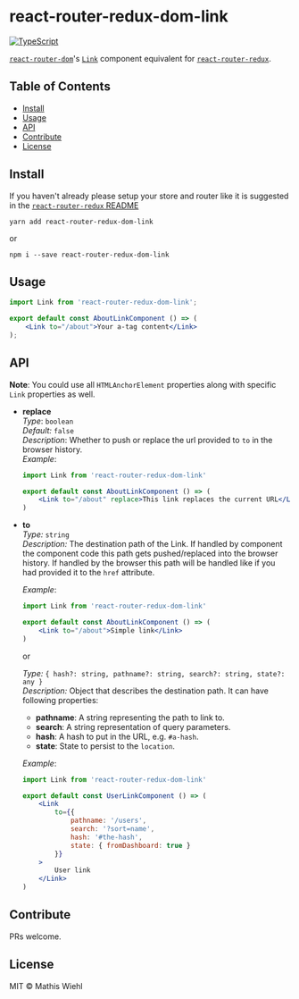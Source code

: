 # react-router-redux-dom-link
[![TypeScript][typescript-badge]][typescript]

[`react-router-dom`](https://github.com/ReactTraining/react-router/tree/master/packages/react-router-dom)&#39;s
[`Link`](https://github.com/ReactTraining/react-router/blob/master/packages/react-router-dom/modules/Link.js)
component equivalent for [`react-router-redux`](https://github.com/ReactTraining/react-router/tree/master/packages/react-router-redux). 

## Table of Contents

- [Install](#install)
- [Usage](#usage)
- [API](#api)
- [Contribute](#contribute)
- [License](#license)

## Install

If you haven't already please setup your store and router like it is suggested in the
[`react-router-redux` README](https://github.com/ReactTraining/react-router/blob/master/packages/react-router-redux/README.md)

```
yarn add react-router-redux-dom-link
```

or

```
npm i --save react-router-redux-dom-link
```

## Usage

```jsx
import Link from 'react-router-redux-dom-link';

export default const AboutLinkComponent () => (
    <Link to="/about">Your a-tag content</Link>
);
```

## API
**Note**: You could use all `HTMLAnchorElement` properties along with specific `Link` properties as well.

* **replace**  
    *Type*:         `boolean`  
    *Default:*      `false`  
    *Description*:  Whether to push or replace the url provided to `to` in the
                    browser history.  
    *Example*:
    ```jsx
    import Link from 'react-router-redux-dom-link'

    export default const AboutLinkComponent () => (
        <Link to="/about" replace>This link replaces the current URL</Link>
    )
    ```

* **to**  
    *Type:*         `string`  
    *Description:*  The destination path of the Link. If handled by component the
                    component code this path gets pushed/replaced into the browser
                    history. If handled by the browser this path will be handled
                    like if you had provided it to the `href` attribute.

    *Example*:
    ```jsx
    import Link from 'react-router-redux-dom-link'

    export default const AboutLinkComponent () => (
        <Link to="/about">Simple link</Link>
    )
    ```  

    or

    *Type:*         `{ hash?: string, pathname?: string, search?: string, state?: any }`  
    *Description:*   Object that describes the destination path. It can have following properties:  
    
    * **pathname**: A string representing the path to link to.  
    * **search**: A string representation of query parameters.  
    * **hash**: A hash to put in the URL, e.g. `#a-hash`.  
    * **state**: State to persist to the `location`.  
                    
    *Example*:
    ```jsx
    import Link from 'react-router-redux-dom-link'

    export default const UserLinkComponent () => (
        <Link 
            to={{
                pathname: '/users',
                search: '?sort=name',
                hash: '#the-hash',
                state: { fromDashboard: true }
            }}
        >
            User link
        </Link>
    )
    ```
    

## Contribute

PRs welcome.

## License

MIT © Mathis Wiehl

[typescript]: http://www.typescriptlang.org/
[typescript-badge]: https://img.shields.io/badge/TypeScript-friendly-blue.svg
